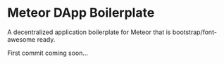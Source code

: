 # Meteor DApp Boilerplate
A decentralized application boilerplate for Meteor that is bootstrap/font-awesome ready.

First commit coming soon...
